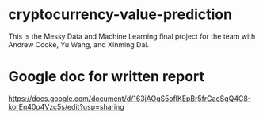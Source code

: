 # cryptocurrency-value-prediction
This is the Messy Data and Machine Learning final project for the team with Andrew Cooke, Yu Wang, and Xinming Dai.

# Google doc for written report
https://docs.google.com/document/d/163jAOqS5oflKEpBr5frGacSgQ4C8-korEn40o4Vzc5s/edit?usp=sharing
